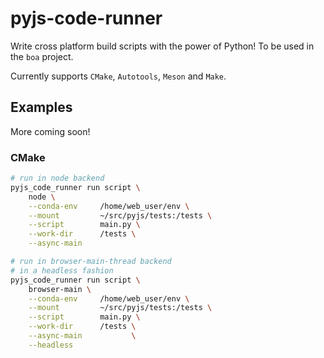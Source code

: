 # pyjs-code-runner

Write cross platform build scripts with the power of Python!
To be used in the `boa` project.

Currently supports `CMake`, `Autotools`, `Meson` and `Make`.

## Examples

More coming soon!

### CMake

```bash
# run in node backend
pyjs_code_runner run script \
    node \
    --conda-env     /home/web_user/env \
    --mount         ~/src/pyjs/tests:/tests \
    --script        main.py \
    --work-dir      /tests \
    --async-main           

```


```bash
# run in browser-main-thread backend 
# in a headless fashion
pyjs_code_runner run script \
    browser-main \
    --conda-env     /home/web_user/env \
    --mount         ~/src/pyjs/tests:/tests \
    --script        main.py \
    --work-dir      /tests \
    --async-main           \
    --headless 


```
